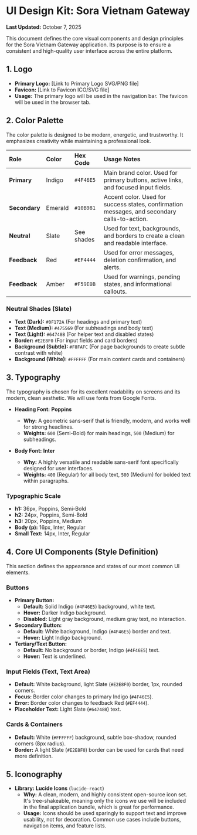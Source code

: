 # UI Design Kit: Sora Vietnam Gateway

**Last Updated:** October 7, 2025

This document defines the core visual components and design principles for the Sora Vietnam Gateway application. Its purpose is to ensure a consistent and high-quality user interface across the entire platform.

## 1. Logo

- **Primary Logo:** [Link to Primary Logo SVG/PNG file]
- **Favicon:** [Link to Favicon ICO/SVG file]
- **Usage:** The primary logo will be used in the navigation bar. The favicon will be used in the browser tab.

## 2. Color Palette

The color palette is designed to be modern, energetic, and trustworthy. It emphasizes creativity while maintaining a professional look.

| Role          | Color   | Hex Code   | Usage Notes                                                                                  |
| :------------ | :------ | :--------- | :------------------------------------------------------------------------------------------- |
| **Primary**   | Indigo  | `#4F46E5`  | Main brand color. Used for primary buttons, active links, and focused input fields.          |
| **Secondary** | Emerald | `#10B981`  | Accent color. Used for success states, confirmation messages, and secondary calls-to-action. |
| **Neutral**   | Slate   | See shades | Used for text, backgrounds, and borders to create a clean and readable interface.            |
| **Feedback**  | Red     | `#EF4444`  | Used for error messages, deletion confirmation, and alerts.                                  |
| **Feedback**  | Amber   | `#F59E0B`  | Used for warnings, pending states, and informational callouts.                               |

### Neutral Shades (Slate)

- **Text (Dark):** `#0F172A` (For headings and primary text)
- **Text (Medium):** `#475569` (For subheadings and body text)
- **Text (Light):** `#64748B` (For helper text and disabled states)
- **Border:** `#E2E8F0` (For input fields and card borders)
- **Background (Subtle):** `#F8FAFC` (For page backgrounds to create subtle contrast with white)
- **Background (White):** `#FFFFFF` (For main content cards and containers)

## 3. Typography

The typography is chosen for its excellent readability on screens and its modern, clean aesthetic. We will use fonts from Google Fonts.

- **Heading Font:** **Poppins**
  - **Why:** A geometric sans-serif that is friendly, modern, and works well for strong headlines.
  - **Weights:** `600` (Semi-Bold) for main headings, `500` (Medium) for subheadings.

- **Body Font:** **Inter**
  - **Why:** A highly versatile and readable sans-serif font specifically designed for user interfaces.
  - **Weights:** `400` (Regular) for all body text, `500` (Medium) for bolded text within paragraphs.

### Typographic Scale

- **h1:** 36px, Poppins, Semi-Bold
- **h2:** 24px, Poppins, Semi-Bold
- **h3:** 20px, Poppins, Medium
- **Body (p):** 16px, Inter, Regular
- **Small Text:** 14px, Inter, Regular

## 4. Core UI Components (Style Definition)

This section defines the appearance and states of our most common UI elements.

### Buttons

- **Primary Button:**
  - **Default:** Solid Indigo (`#4F46E5`) background, white text.
  - **Hover:** Darker Indigo background.
  - **Disabled:** Light gray background, medium gray text, no interaction.
- **Secondary Button:**
  - **Default:** White background, Indigo (`#4F46E5`) border and text.
  - **Hover:** Light Indigo background.
- **Tertiary/Text Button:**
  - **Default:** No background or border, Indigo (`#4F46E5`) text.
  - **Hover:** Text is underlined.

### Input Fields (Text, Text Area)

- **Default:** White background, light Slate (`#E2E8F0`) border, 1px, rounded corners.
- **Focus:** Border color changes to primary Indigo (`#4F46E5`).
- **Error:** Border color changes to feedback Red (`#EF4444`).
- **Placeholder Text:** Light Slate (`#64748B`) text.

### Cards & Containers

- **Default:** White (`#FFFFFF`) background, subtle box-shadow, rounded corners (8px radius).
- **Border:** A light Slate (`#E2E8F0`) border can be used for cards that need more definition.

## 5. Iconography

- **Library:** **Lucide Icons** (`lucide-react`)
  - **Why:** A clean, modern, and highly consistent open-source icon set. It's tree-shakeable, meaning only the icons we use will be included in the final application bundle, which is great for performance.
  - **Usage:** Icons should be used sparingly to support text and improve usability, not for decoration. Common use cases include buttons, navigation items, and feature lists.
